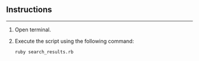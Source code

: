 Instructions
------
---
1. Open terminal.
2. Execute the script using the following command:

    ```
    ruby search_results.rb
    ```